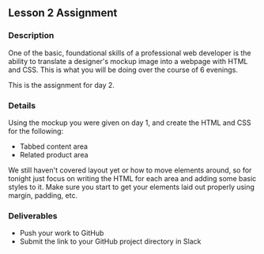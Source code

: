 ## Lesson 2 Assignment

### Description

One of the basic, foundational skills of a professional web developer is the ability to translate a designer's mockup image into a webpage with HTML and CSS. This is what you will be doing over the course of 6 evenings.

This is the assignment for day 2.

### Details

Using the mockup you were given on day 1, and create the HTML and CSS for the following:

* Tabbed content area
* Related product area

We still haven't covered layout yet or how to move elements around, so for tonight just focus on writing the HTML for each area and adding some basic styles to it. Make sure you start to get your elements laid out properly using margin, padding, etc.

### Deliverables

* Push your work to GitHub
* Submit the link to your GitHub project directory in Slack

